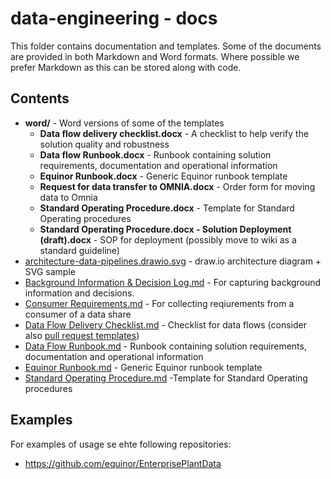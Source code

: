 # data-engineering - docs

This folder contains documentation and templates. Some of the documents are provided in both Markdown and Word formats. Where possible we prefer Markdown as this can be stored along with code.

## Contents

* **word/** - Word versions of some of the templates
  * **Data flow delivery checklist.docx** - A checklist to help verify the solution quality and robustness
  * **Data flow Runbook.docx** - Runbook containing solution requirements, documentation and operational information
  * **Equinor Runbook.docx** - Generic Equinor runbook template
  * **Request for data transfer to OMNIA.docx** - Order form for moving data to Omnia
  * **Standard Operating Procedure.docx** - Template for Standard Operating procedures
  * **Standard Operating Procedure.docx - Solution Deployment (draft).docx** - SOP for deployment (possibly move to wiki as a standard guideline)
* [architecture-data-pipelines.drawio.svg](architecture-data-pipelines.drawio.svg) - draw.io architecture diagram + SVG sample
* [Background Information & Decision Log.md](Background%20Information%20%26%20Decision%20Log.md) - For capturing background information and decisions.
* [Consumer Requirements.md](Consumer%20Requirements.md) - For collecting reqiurements from a consumer of a data share
* [Data Flow Delivery Checklist.md](Data%20Flow%20Delivery%20Checklist.md) - Checklist for data flows (consider also [pull request templates](https://github.com/equinor/data-engineering/tree/master/.github))
* [Data Flow Runbook.md](Data%20Flow%20Runbook.md) - Runbook containing solution requirements, documentation and operational information
* [Equinor Runbook.md](Equinor%20Flow%20Runbook.md) - Generic Equinor runbook template
* [Standard Operating Procedure.md](Standard%20Operating%20Procedure.md) -Template for Standard Operating procedures

## Examples

For examples of usage se ehte following repositories:

* https://github.com/equinor/EnterprisePlantData